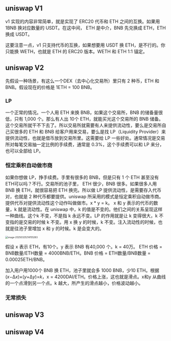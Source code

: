 

## uniswap V1

v1 实现的内容非常简单，就是实现了 ERC20 代币和 ETH 之间的互换。如果用 1BNB 换对应数量的 USDT。在这中间， ETH 是中介，BNB 先兑换成 ETH，ETH 换成 USDT。



这要注意一点，v1 只支持代币的互换，如果想要用 USDT 换 ETH，是不行的。你只能换 WETH，也就是 ETH 的 ERC20 版本。WETH 和 ETH 1:1 锚定。



## uniswap V2

先假设一种场景，有这么一个DEX（去中心化交易所）里只有 2 种币，ETH 和 BNB。假设现在的价格是  1ETH = 100 BNB。



###  LP

一个正常的情况。一个人用 ETH 来换 BNB，如果这个交易所，BNB 的储备量很低，只有 1,000 个。那么有人出 10个 ETH，就能买光这个交易所的 BNB 储备。这个交易所就干不下去了。所以交易所就需要有人来提供流动性，要么是交易所自己买很多的 ETH 和 BNB 给客户用来交易，要么是找 LP（Liquidity Provider）来提供流动性，也就是借币放到交易所里。这需要给 LP 一些好处。通常情况是交易所对每笔交易抽一定比例的手续费，通常是 0.3%，这个手续费可以和 LP 来分，也可以全部给 LP。



### 恒定乘积自动做市商

如果你想做 LP，挣手续费。手里有很多的 BNB，但是只有 1 个 ETH 甚至没有 ETH可以吗？不行。交易所的池子里， ETH 很少，BNB 很多。如果很多人用 BNB 换 ETH，就很容易把 ETH 换完。所以做 LP 提供流动性，是需要存入代币对，也就是 2 种代币都要提供。uniswap 所采用的模式是恒定乘积自动做市商。提供代币对提供流动性这个动作叫做做市。x * y = k。 x 和 y 表示的代币的数量，k 就是流动性。在 uniswap 中，k 的值是不变的。他们之间的关系呈现这样一种曲线。这个k 不变，不是指 k 永远不变。LP 的作用就是让 k 变得很大，k 不变指的是交易的时候 k 不变。用 x 换 y 的时候，k 不变。注入流动性的时候，也就是往池子里增加 x 和 y 的时候。k 是会变大的。

<img src="E:\code\web3\assets\image-20250325214155263.png" alt="image-20250325214155263" style="zoom: 50%;" />



假设 x 表示 ETH，有10个。y 表示 BNB 有40,000 个。k = 40万。  ETH 价格 = BNB数量/ETH数量 = 4000BNB/ETH。BNB 价格 = ETH数量/BNB数量 = 0.00025ETH/BNB。

加入用户用1000个 BNB 换 ETH，池子里就会多 1000 BNB，少10 ETH。根据 (*x*−Δ*x*)×(*y*+Δ*y*)=*k*，x = 4200DAI/ETH。价格上涨，这也就是滑点。x和y 从曲线的一个点滑到另一个点。k 越大，所产生的滑点越小，价格波动越小。





### 无常损失







## uniswap V3







## uniswap V4







